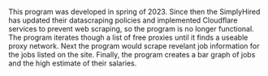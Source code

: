 This program was developed in spring of 2023. Since then the SimplyHired has updated their datascraping policies and implemented Cloudflare services to prevent web scraping, so the program is no longer functional. 
The program iterates though a list of free proxies until it finds a useable proxy network. 
Next the program would scrape revelant job information for the jobs listed on the site. 
Finally, the program creates a bar graph of jobs and the high estimate of their salaries.
